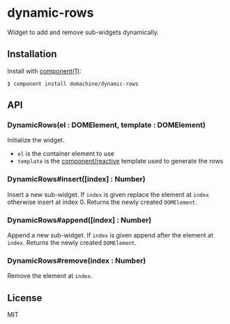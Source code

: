 
# dynamic-rows

  Widget to add and remove sub-widgets dynamically.

## Installation

  Install with [component(1)](http://component.io):

    $ component install domachine/dynamic-rows

## API

### DynamicRows(el : DOMElement, template : DOMElement)

  Initialize the widget.

   * `el` is the container element to use
   * `template` is the
     [component/reactive](http://github.com/component/reactive) template
     used to generate the rows

### DynamicRows#insert([index] : Number)

  Insert a new sub-widget.  If `index` is given replace the element at
  `index` otherwise insert at index 0.  Returns the newly created
  `DOMElement`.

### DynamicRows#append([index] : Number)

  Append a new sub-widget.  If `index` is given append after the
  element at `index`.  Returns the newly created `DOMElement`.

### DynamicRows#remove(index : Number)

  Remove the element at `index`.

## License

  MIT
